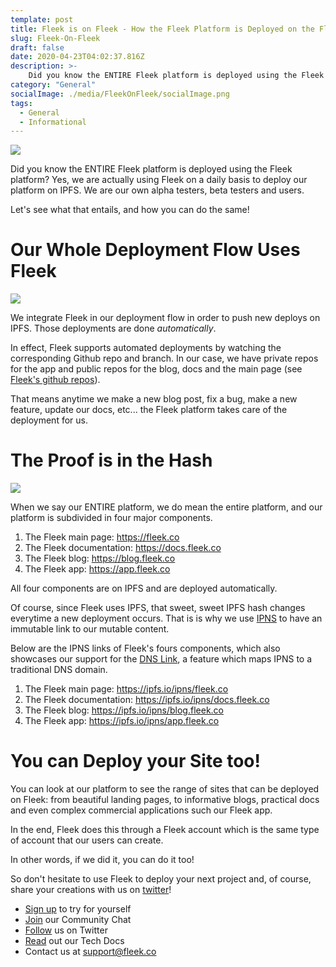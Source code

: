 ```yaml
---
template: post
title: Fleek is on Fleek - How the Fleek Platform is Deployed on the Fleek Platform
slug: Fleek-On-Fleek
draft: false
date: 2020-04-23T04:02:37.816Z
description: >-
    Did you know the ENTIRE Fleek platform is deployed using the Fleek platform?
category: "General"
socialImage: ./media/FleekOnFleek/socialImage.png
tags:
  - General
  - Informational
---
```


![](./media/FleekOnFleek/socialImage.png)



Did you know the ENTIRE Fleek platform is deployed using the Fleek platform? Yes, we are actually using Fleek on a daily basis to deploy our platform on IPFS. We are our own alpha testers, beta testers and users.

Let's see what that entails, and how you can do the same!


# Our Whole Deployment Flow Uses Fleek

![](./media/FleekOnFleek/meme.jpg)


We integrate Fleek in our deployment flow in order to push new deploys on IPFS. Those deployments are done *automatically*.

In effect, Fleek supports automated deployments by watching the corresponding Github repo and branch. In our case, we have private repos for the app and public repos for the blog, docs and the main page (see [Fleek's github repos](https://github.com/FleekHQ)).


That means anytime we make a new blog post, fix a bug, make a new feature, update our docs, etc... the Fleek platform takes care of the deployment for us.

# The Proof is in the Hash

![](./media/FleekOnFleek/meme2.jpg)

When we say our ENTIRE platform, we do mean the entire platform, and our platform is subdivided in four major components.

1. The Fleek main page: <https://fleek.co>
2. The Fleek documentation: <https://docs.fleek.co>
3. The Fleek blog: <https://blog.fleek.co>
4. The Fleek app: <https://app.fleek.co>

All four components are on IPFS and are deployed automatically.

Of course, since Fleek uses IPFS, that sweet, sweet IPFS hash changes everytime a new deployment occurs. That is is why we use [IPNS](https://docs.ipfs.io/guides/concepts/ipns/) to have an immutable link to our mutable content.

Below are the IPNS links of Fleek's fours components, which also showcases our support for the [DNS Link](https://dnslink.io/), a feature which maps IPNS to a traditional DNS domain.

1. The Fleek main page: <https://ipfs.io/ipns/fleek.co>
2. The Fleek documentation: <https://ipfs.io/ipns/docs.fleek.co>
3. The Fleek blog: <https://ipfs.io/ipns/blog.fleek.co>
4. The Fleek app: <https://ipfs.io/ipns/app.fleek.co>

# You can Deploy your Site too!

You can look at our platform to see the range of sites that can be deployed on Fleek: from beautiful landing pages, to informative blogs, practical docs and even complex commercial applications such our Fleek app.

In the end, Fleek does this through a Fleek account which is the same type of account that our users can create.

In other words, if we did it, you can do it too!

So don't hesitate to use Fleek to deploy your next project and, of course, share your creations with us on [twitter](https://twitter.com/FleekHQ)!

* [Sign up](https://app.fleek.co) to try for yourself
* [Join](https://join.slack.com/t/fleek-public/shared_invite/zt-bxna7y1d-PbVdut4rgHt5jM6Zjg9g9A) our Community Chat
* [Follow](https://twitter.com/FleekHQ) us on Twitter
* [Read](https://docs.fleek.co/) out our Tech Docs
* Contact us at support@fleek.co 